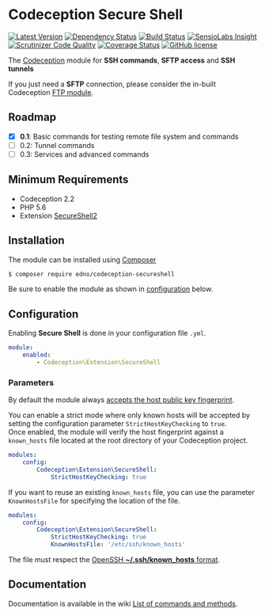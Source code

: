 # Codeception Secure Shell

[![Latest Version](https://img.shields.io/packagist/v/edno/codeception-secureshell.svg?style=flat-square)](https://packagist.org/packages/edno/codeception-secureshell)
[![Dependency Status](https://www.versioneye.com/user/projects/5763240c0735400035b94e9f/badge.svg?style=flat-square)](https://www.versioneye.com/user/projects/5763240c0735400035b94e9f)
[![Build Status](https://img.shields.io/travis/edno/codeception-secureshell.svg?style=flat-square)](https://travis-ci.org/edno/codeception-secureshell)
[![SensioLabs Insight](https://img.shields.io/sensiolabs/i/ff1e8b7c-36be-449f-9ce5-092968b2cda5.svg?style=flat-square)](https://insight.sensiolabs.com/projects/ff1e8b7c-36be-449f-9ce5-092968b2cda5)
[![Scrutinizer Code Quality](https://img.shields.io/scrutinizer/g/edno/codeception-secureshell.svg?style=flat-square)](https://scrutinizer-ci.com/g/edno/codeception-secureshell/?branch=master)
[![Coverage Status](https://img.shields.io/coveralls/edno/codeception-secureshell.svg?style=flat-square)](https://coveralls.io/github/edno/codeception-secureshell?branch=master)
[![GitHub license](https://img.shields.io/badge/license-MIT-blue.svg?style=flat-square)](https://raw.githubusercontent.com/edno/codeception-secureshell/master/LICENSE)

The [Codeception](http://codeception.com/) module for **SSH commands**, **SFTP access** and **SSH tunnels**

If you just need a **SFTP** connection, please consider the in-built Codeception [FTP module](http://codeception.com/docs/modules/FTP).

## Roadmap
- [x] **0.1**: Basic commands for testing remote file system and commands
- [ ] 0.2: Tunnel commands
- [ ] 0.3: Services and advanced commands

## Minimum Requirements
- Codeception 2.2
- PHP 5.6
- Extension [SecureShell2](http://www.php.net/ssh2)

## Installation
The module can be installed using [Composer](https://getcomposer.org)

```bash
$ composer require edno/codeception-secureshell
```

Be sure to enable the module as shown in
[configuration](#configuration) below.

## Configuration
Enabling **Secure Shell** is done in your configuration file `.yml`.

```yaml
module:
    enabled:
        - Codeception\Extension\SecureShell
```

### Parameters
By default the module always [accepts the host public key fingerprint](https://en.wikibooks.org/wiki/Guide_to_Unix/Explanations/Connecting_to_Remote_Unix#Accepting_the_Key_Fingerprint).  

You can enable a strict mode where only known hosts will be accepted by setting the configuration parameter `StrictHostKeyChecking` to `true`.  
Once enabled, the module will verify the host fingerprint against a `known_hosts` file located at the root directory of your Codeception project.
```yaml
modules:
    config:
        Codeception\Extension\SecureShell:
            StrictHostKeyChecking: true
```
If you want to reuse an existing `known_hosts` file, you can use the parameter `KnownHostsFile` for specifying the location of the file.
```yaml
modules:
    config:
        Codeception\Extension\SecureShell:
            StrictHostKeyChecking: true
            KnownHostsFile: '/etc/ssh/known_hosts'
```
The file must respect the [OpenSSH **~/.ssh/known_hosts** format](https://en.wikibooks.org/wiki/OpenSSH/Client_Configuration_Files#.7E.2F.ssh.2Fknown_hosts).

## Documentation
Documentation is available in the wiki [List of commands and methods](https://github.com/edno/codeception-secureshell/wiki/List-of-commands-and-methods).
